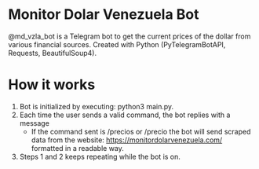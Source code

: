 # Monitor Dolar Venezuela Bot
@md_vzla_bot is a Telegram bot to get the current prices of the dollar from various financial sources. Created with Python (PyTelegramBotAPI, Requests, BeautifulSoup4).


# How it works

1. Bot is initialized by executing: python3 main.py.
2. Each time the user sends a valid command, the bot replies with a message 
    - If the command sent is /precios or /precio the bot will send scraped data from the website: https://monitordolarvenezuela.com/ formatted in a readable way.
3. Steps 1 and 2 keeps repeating while the bot is on.
